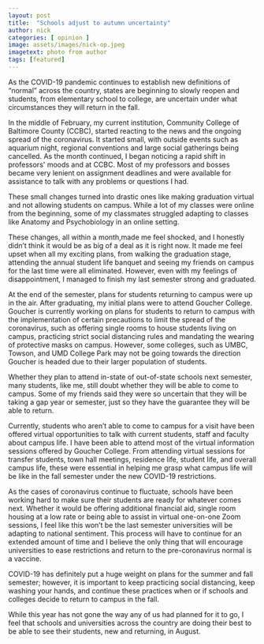 ```yaml
---
layout: post
title:  "Schools adjust to autumn uncertainty"
author: nick
categories: [ opinion ]
image: assets/images/nick-op.jpeg
imagetext: photo from author
tags: [featured]
---
```

As the COVID-19 pandemic continues to establish new definitions of “normal” across the country, states are beginning to slowly reopen and students, from elementary school to college, are uncertain under what circumstances they will return in the fall.
	
In the middle of February, my current institution, Community College of Baltimore County (CCBC),  started reacting to the news and the ongoing spread of the coronavirus. It started small, with outside events such as aquarium night, regional conventions and large social gatherings being cancelled. As the month continued, I began noticing a rapid shift in professors'  moods and at CCBC. Most of my professors and bosses became very lenient on assignment deadlines and were available for assistance to talk with any problems or questions I had.

These small changes turned into  drastic ones like making graduation virtual and not allowing students on campus. While a lot of my classes were online from the beginning, some of my classmates struggled adapting to classes like Anatomy and Psychobiology in an online setting.

These changes, all within a month,made me feel shocked, and I honestly didn’t think it would be as big of a deal as it is right now. It made me feel upset when all my exciting plans, from walking the graduation stage, attending the annual student life banquet and seeing my friends on campus for the last time were all eliminated. However, even with my feelings of disappointment, I managed to finish my last semester strong and graduated.
	
At the end of the semester, plans for students returning to campus were up in the air. After graduating, my initial plans were to attend Goucher College. Goucher is currently working on plans for students to return to campus with the implementation of certain precautions to limit the spread of the coronavirus, such as offering single rooms to house students living on campus, practicing strict social distancing rules and mandating the wearing of protective masks on campus. However, some colleges, such as UMBC, Towson, and UMD College Park may not be going towards the direction Goucher is headed due to their larger population of students.
	
Whether they plan to attend in-state of out-of-state schools next semester, many students, like me, still doubt whether they will be able to come to campus. Some of my friends said they were so uncertain that they will be taking a gap year or semester, just so they have the guarantee they will be able to return.
	
Currently, students who aren’t able to come to campus for a visit have been offered virtual opportunities to talk with current students, staff and faculty about campus life. I have been able to attend most of the virtual information sessions offered by Goucher College. From attending virtual sessions for transfer students, town hall meetings, residence life, student life, and overall campus life, these were essential in helping me grasp what campus life will be like in the fall semester under the new COVID-19 restrictions. 

As the cases of coronavirus continue to fluctuate, schools have been working hard to make sure their students are ready for whatever comes next. Whether it would be offering additional financial aid, single room housing at a low rate or being able to assist in virtual one-on-one Zoom sessions, I feel like this won’t be the last semester universities will be adapting to national sentiment. This process will have to continue for an extended amount of time and I believe the only thing that will encourage universities to ease restrictions and return to the pre-coronavirus normal is a vaccine.
	
COVID-19 has definitely put a huge weight on plans for the summer and fall semester; however, it is important to keep practicing social distancing, keep washing your hands, and continue these practices when or if schools and colleges decide to return to campus in the fall.
	
While this year has not gone the way any of us had planned for it to go, I feel that schools and universities across the country are doing their best to be able to see their students, new and returning, in August.
